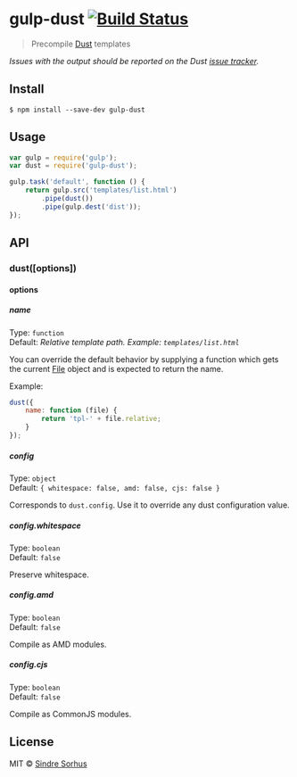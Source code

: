 # gulp-dust [![Build Status](https://travis-ci.org/sindresorhus/gulp-dust.svg?branch=master)](https://travis-ci.org/sindresorhus/gulp-dust)

> Precompile [Dust](https://github.com/linkedin/dustjs) templates

*Issues with the output should be reported on the Dust [issue tracker](https://github.com/linkedin/dustjs/issues).*


## Install

```
$ npm install --save-dev gulp-dust
```


## Usage

```js
var gulp = require('gulp');
var dust = require('gulp-dust');

gulp.task('default', function () {
	return gulp.src('templates/list.html')
		.pipe(dust())
		.pipe(gulp.dest('dist'));
});
```


## API

### dust([options])

#### options

##### name

Type: `function`  
Default: *Relative template path. Example: `templates/list.html`*

You can override the default behavior by supplying a function which gets the current [File](https://github.com/wearefractal/vinyl#constructoroptions) object and is expected to return the name.

Example:

```js
dust({
	name: function (file) {
		return 'tpl-' + file.relative;
	}
});
```
##### config

Type: `object`  
Default: `{ whitespace: false, amd: false, cjs: false }`

Corresponds to `dust.config`.  Use it to override any dust configuration value.

##### config.whitespace

Type: `boolean`  
Default: `false`

Preserve whitespace.

##### config.amd

Type: `boolean`  
Default: `false`

Compile as AMD modules.

##### config.cjs

Type: `boolean`  
Default: `false`

Compile as CommonJS modules.


## License

MIT © [Sindre Sorhus](http://sindresorhus.com)
